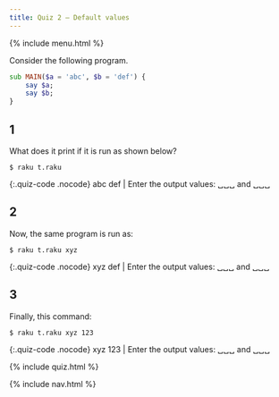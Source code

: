 ```yaml
---
title: Quiz 2 — Default values
---
```


{% include menu.html %}

Consider the following program.

```raku
sub MAIN($a = 'abc', $b = 'def') {
    say $a;
    say $b;
}
```

## 1

What does it print if it is run as shown below?

```console
$ raku t.raku
```

{:.quiz-code .nocode}
abc def | Enter the output values: ␣␣␣ and ␣␣␣

## 2

Now, the same program is run as:

```console
$ raku t.raku xyz
```

{:.quiz-code .nocode}
xyz def | Enter the output values: ␣␣␣ and ␣␣␣

## 3

Finally, this command:

```console
$ raku t.raku xyz 123
```

{:.quiz-code .nocode}
xyz 123 | Enter the output values: ␣␣␣ and ␣␣␣

{% include quiz.html %}

{% include nav.html %}
